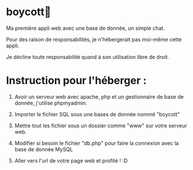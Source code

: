 # boycott📨
Ma première appli web avec une base de donnée, un simple chat.

Pour des raison de responsabilités, je n'hébergerait pas moi-même cette appli.

Je décline toute responsabilité quand à son utilisation libre de droit.

# Instruction pour l'héberger :
1. Avoir un serveur web avec apache, php et un gestionnaire de base de donnée, j'utilise phpmyadmin.

2. Importer le fichier SQL sous une bases de donnée nommé "boycott"

3. Mettre tout les fichier sous un dossier comme "www" sur votre serveur web.

4. Modifier si besoin le fichier "db.php" pour faire la connexion avec la base de donnée MySQL

5. Aller vers l'url de votre page web et profité ! :D
